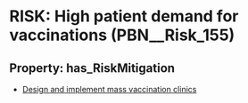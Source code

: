 # RISK: __High patient demand for vaccinations__ (PBN__Risk_155)

## Property: has_RiskMitigation

* [Design and implement mass vaccination clinics](PBN__RiskMitigation_198)

